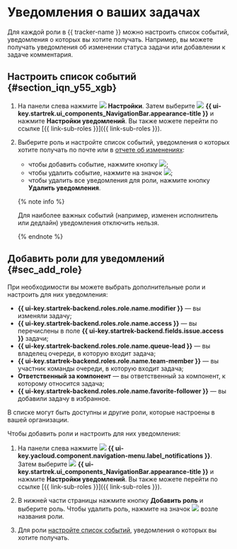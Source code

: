# Уведомления о ваших задачах

Для каждой роли в {{ tracker-name }} можно настроить список событий, уведомления о которых вы хотите получать. Например, вы можете получать уведомления об изменении статуса задачи или добавлении к задаче комментария. 

## Настроить список событий {#section_iqn_y55_xgb}


1. На панели слева нажмите ![](../../_assets/tracker/svg/settings.svg) **Настройки**. Затем выберите ![](../../_assets/tracker/svg/interface.svg)&nbsp;**{{ ui-key.startrek.ui_components_NavigationBar.appearance-title }}** и нажмите **Настройки уведомлений**. Вы также можете перейти по ссылке [{{ link-sub-roles }}]({{ link-sub-roles }}).

1. Выберите роль и настройте список событий, уведомления о которых хотите получать по почте или в [отчете об изменениях](notification-digest.md):
    - чтобы добавить событие, нажмите кнопку ![](../../_assets/tracker/button-plus.png);
    - чтобы удалить событие, нажмите на значок ![](../../_assets/tracker/small-x.png);
    - чтобы удалить все уведомления для роли, нажмите кнопку **Удалить уведомления**.

    {% note info %}

    Для наиболее важных событий (например, изменен исполнитель или дедлайн) уведомления отключить нельзя.

    {% endnote %}


## Добавить роли для уведомлений {#sec_add_role}

При необходимости вы можете выбрать дополнительные роли и настроить для них уведомления:

- **{{ ui-key.startrek-backend.roles.role.name.modifier }}** — вы изменяли задачу;
- **{{ ui-key.startrek-backend.roles.role.name.access }}** — вы перечислены в поле **{{ ui-key.startrek-backend.fields.issue.access }}** задачи;
- **{{ ui-key.startrek-backend.roles.role.name.queue-lead }}** — вы владелец очереди, в которую входит задача;
- **{{ ui-key.startrek-backend.roles.role.name.team-member }}** — вы участник команды очереди, в которую входит задача;
- **Ответственный за компонент** — вы ответственный за компонент, к которому относится задача;
- **{{ ui-key.startrek-backend.roles.role.name.favorite-follower }}** — вы добавили задачу в избранное.

В списке могут быть доступны и другие роли, которые настроены в вашей организации.

Чтобы добавить роли и настроить для них уведомления:


1. На панели слева нажмите ![](../../_assets/tracker/svg/settings.svg) **{{ ui-key.yacloud.component.navigation-menu.label_notifications }}**. Затем выберите ![](../../_assets/tracker/svg/interface.svg)&nbsp;**{{ ui-key.startrek.ui_components_NavigationBar.appearance-title }}** и нажмите **Настройки уведомлений**. Вы также можете перейти по ссылке [{{ link-sub-roles }}]({{ link-sub-roles }}).

1. В нижней части страницы нажмите кнопку **Добавить роль** и выберите роль. Чтобы удалить роль, нажмите на значок ![](../../_assets/tracker/remove-task-type.png) возле названия роли.

1. Для роли [настройте список событий](notification-settings.md#section_iqn_y55_xgb), уведомления о которых вы хотите получать.